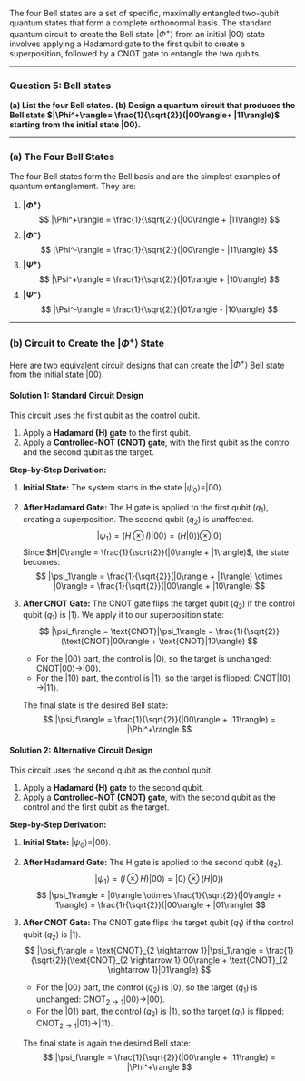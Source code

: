 The four Bell states are a set of specific, maximally entangled two-qubit quantum states that form a complete orthonormal basis. The standard quantum circuit to create the Bell state $|\Phi^+\rangle$ from an initial $|00\rangle$ state involves applying a Hadamard gate to the first qubit to create a superposition, followed by a CNOT gate to entangle the two qubits.

***

### **Question 5: Bell states**
**(a) List the four Bell states.**
**(b) Design a quantum circuit that produces the Bell state $|\Phi^+\rangle= \frac{1}{\sqrt{2}}(|00\rangle+ |11\rangle)$ starting from the initial state $|00\rangle$.**

---

### **(a) The Four Bell States**

The four Bell states form the Bell basis and are the simplest examples of quantum entanglement. They are:

1.  **$|\Phi^+\rangle$**
    $$
    |\Phi^+\rangle = \frac{1}{\sqrt{2}}(|00\rangle + |11\rangle)
    $$
2.  **$|\Phi^-\rangle$**
    $$
    |\Phi^-\rangle = \frac{1}{\sqrt{2}}(|00\rangle - |11\rangle)
    $$
3.  **$|\Psi^+\rangle$**
    $$
    |\Psi^+\rangle = \frac{1}{\sqrt{2}}(|01\rangle + |10\rangle)
    $$
4.  **$|\Psi^-\rangle$**
    $$
    |\Psi^-\rangle = \frac{1}{\sqrt{2}}(|01\rangle - |10\rangle)
    $$

---

### **(b) Circuit to Create the $|\Phi^+\rangle$ State**

Here are two equivalent circuit designs that can create the $|\Phi^+\rangle$ Bell state from the initial state $|00\rangle$.

#### **Solution 1: Standard Circuit Design**

This circuit uses the first qubit as the control qubit.
1.  Apply a **Hadamard (H) gate** to the first qubit.
2.  Apply a **Controlled-NOT (CNOT) gate**, with the first qubit as the control and the second qubit as the target.



**Step-by-Step Derivation:**

1.  **Initial State:** The system starts in the state $|\psi_0\rangle = |00\rangle$.

2.  **After Hadamard Gate:** The H gate is applied to the first qubit ($q_1$), creating a superposition. The second qubit ($q_2$) is unaffected.
    $$
    |\psi_1\rangle = (H \otimes I) |00\rangle = (H|0\rangle) \otimes |0\rangle
    $$
    Since $H|0\rangle = \frac{1}{\sqrt{2}}(|0\rangle + |1\rangle)$, the state becomes:
    $$
    |\psi_1\rangle = \frac{1}{\sqrt{2}}(|0\rangle + |1\rangle) \otimes |0\rangle = \frac{1}{\sqrt{2}}(|00\rangle + |10\rangle)
    $$

3.  **After CNOT Gate:** The CNOT gate flips the target qubit ($q_2$) if the control qubit ($q_1$) is $|1\rangle$. We apply it to our superposition state:
    $$
    |\psi_f\rangle = \text{CNOT}|\psi_1\rangle = \frac{1}{\sqrt{2}}(\text{CNOT}|00\rangle + \text{CNOT}|10\rangle)
    $$
    * For the $|00\rangle$ part, the control is $|0\rangle$, so the target is unchanged: $\text{CNOT}|00\rangle \rightarrow |00\rangle$.
    * For the $|10\rangle$ part, the control is $|1\rangle$, so the target is flipped: $\text{CNOT}|10\rangle \rightarrow |11\rangle$.

    The final state is the desired Bell state:
    $$
    |\psi_f\rangle = \frac{1}{\sqrt{2}}(|00\rangle + |11\rangle) = |\Phi^+\rangle
    $$

#### **Solution 2: Alternative Circuit Design**

This circuit uses the second qubit as the control qubit.
1.  Apply a **Hadamard (H) gate** to the second qubit.
2.  Apply a **Controlled-NOT (CNOT) gate**, with the second qubit as the control and the first qubit as the target.



**Step-by-Step Derivation:**

1.  **Initial State:** $|\psi_0\rangle = |00\rangle$.

2.  **After Hadamard Gate:** The H gate is applied to the second qubit ($q_2$).
    $$
    |\psi_1\rangle = (I \otimes H) |00\rangle = |0\rangle \otimes (H|0\rangle)
    $$
    $$
    |\psi_1\rangle = |0\rangle \otimes \frac{1}{\sqrt{2}}(|0\rangle + |1\rangle) = \frac{1}{\sqrt{2}}(|00\rangle + |01\rangle)
    $$

3.  **After CNOT Gate:** The CNOT gate flips the target qubit ($q_1$) if the control qubit ($q_2$) is $|1\rangle$.
    $$
    |\psi_f\rangle = \text{CNOT}_{2 \rightarrow 1}|\psi_1\rangle = \frac{1}{\sqrt{2}}(\text{CNOT}_{2 \rightarrow 1}|00\rangle + \text{CNOT}_{2 \rightarrow 1}|01\rangle)
    $$
    * For the $|00\rangle$ part, the control ($q_2$) is $|0\rangle$, so the target ($q_1$) is unchanged: $\text{CNOT}_{2 \rightarrow 1}|00\rangle \rightarrow |00\rangle$.
    * For the $|01\rangle$ part, the control ($q_2$) is $|1\rangle$, so the target ($q_1$) is flipped: $\text{CNOT}_{2 \rightarrow 1}|01\rangle \rightarrow |11\rangle$.

    The final state is again the desired Bell state:
    $$
    |\psi_f\rangle = \frac{1}{\sqrt{2}}(|00\rangle + |11\rangle) = |\Phi^+\rangle
    $$